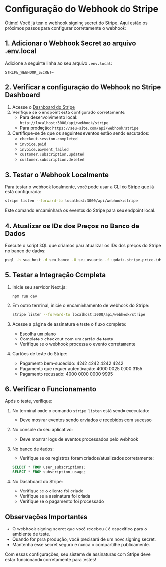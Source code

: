 # Configuração do Webhook do Stripe

Ótimo! Você já tem o webhook signing secret do Stripe. Aqui estão os próximos passos para configurar corretamente o webhook:

## 1. Adicionar o Webhook Secret ao arquivo .env.local

Adicione a seguinte linha ao seu arquivo `.env.local`:

```
STRIPE_WEBHOOK_SECRET=
```

## 2. Verificar a configuração do Webhook no Stripe Dashboard

1. Acesse o [Dashboard do Stripe](https://dashboard.stripe.com/webhooks)
2. Verifique se o endpoint está configurado corretamente:
   - Para desenvolvimento local: `http://localhost:3000/api/webhook/stripe`
   - Para produção: `https://seu-site.com/api/webhook/stripe`
3. Certifique-se de que os seguintes eventos estão sendo escutados:
   - `checkout.session.completed`
   - `invoice.paid`
   - `invoice.payment_failed`
   - `customer.subscription.updated`
   - `customer.subscription.deleted`

## 3. Testar o Webhook Localmente

Para testar o webhook localmente, você pode usar a CLI do Stripe que já está configurada:

```bash
stripe listen --forward-to localhost:3000/api/webhook/stripe
```

Este comando encaminhará os eventos do Stripe para seu endpoint local.

## 4. Atualizar os IDs dos Preços no Banco de Dados

Execute o script SQL que criamos para atualizar os IDs dos preços do Stripe no banco de dados:

```bash
psql -h sua_host -d seu_banco -U seu_usuario -f update-stripe-price-ids.sql
```

## 5. Testar a Integração Completa

1. Inicie seu servidor Next.js:
   ```bash
   npm run dev
   ```

2. Em outro terminal, inicie o encaminhamento de webhook do Stripe:
   ```bash
   stripe listen --forward-to localhost:3000/api/webhook/stripe
   ```

3. Acesse a página de assinatura e teste o fluxo completo:
   - Escolha um plano
   - Complete o checkout com um cartão de teste
   - Verifique se o webhook processa o evento corretamente

4. Cartões de teste do Stripe:
   - Pagamento bem-sucedido: 4242 4242 4242 4242
   - Pagamento que requer autenticação: 4000 0025 0000 3155
   - Pagamento recusado: 4000 0000 0000 9995

## 6. Verificar o Funcionamento

Após o teste, verifique:

1. No terminal onde o comando `stripe listen` está sendo executado:
   - Deve mostrar eventos sendo enviados e recebidos com sucesso

2. No console do seu aplicativo:
   - Deve mostrar logs de eventos processados pelo webhook

3. No banco de dados:
   - Verifique se os registros foram criados/atualizados corretamente:
   ```sql
   SELECT * FROM user_subscriptions;
   SELECT * FROM subscription_usage;
   ```

4. No Dashboard do Stripe:
   - Verifique se o cliente foi criado
   - Verifique se a assinatura foi criada
   - Verifique se o pagamento foi processado

## Observações Importantes

- O webhook signing secret que você recebeu ( é específico para o ambiente de teste.
- Quando for para produção, você precisará de um novo signing secret.
- Mantenha esse secret seguro e nunca o compartilhe publicamente.

Com essas configurações, seu sistema de assinaturas com Stripe deve estar funcionando corretamente para testes! 